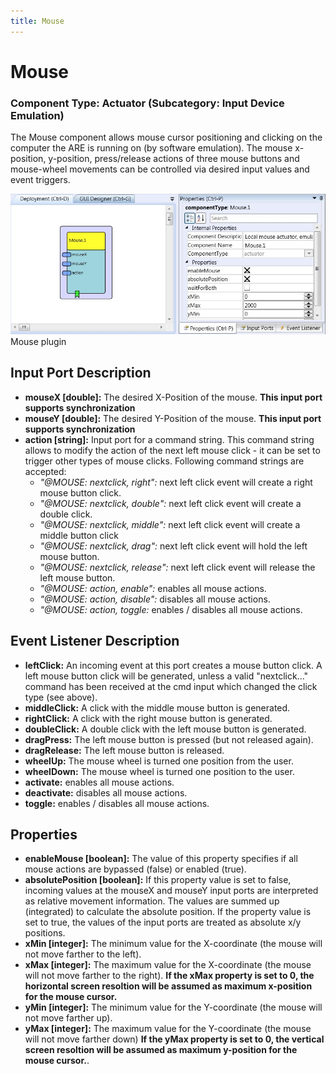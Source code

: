 ```yaml
---
title: Mouse
---
```


# Mouse

### Component Type: Actuator (Subcategory: Input Device Emulation)

The Mouse component allows mouse cursor positioning and clicking on the computer the ARE is running on (by software emulation). The mouse x-position, y-position, press/release actions of three mouse buttons and mouse-wheel movements can be controlled via desired input values and event triggers.

![Screenshot: Mouse plugin](./img/Mouse.jpg "Screenshot: Mouse plugin")  
Mouse plugin

## Input Port Description

- **mouseX \[double\]:** The desired X-Position of the mouse. **This input port supports synchronization**
- **mouseY \[double\]:** The desired Y-Position of the mouse. **This input port supports synchronization**
- **action \[string\]:** Input port for a command string. This command string allows to modify the action of the next left mouse click - it can be set to trigger other types of mouse clicks. Following command strings are accepted:
  - _"@MOUSE: nextclick, right":_ next left click event will create a right mouse button click.
  - _"@MOUSE: nextclick, double":_ next left click event will create a double click.
  - _"@MOUSE: nextclick, middle":_ next left click event will create a middle button click
  - _"@MOUSE: nextclick, drag":_ next left click event will hold the left mouse button.
  - _"@MOUSE: nextclick, release":_ next left click event will release the left mouse button.
  - _"@MOUSE: action, enable":_ enables all mouse actions.
  - _"@MOUSE: action, disable":_ disables all mouse actions.
  - _"@MOUSE: action, toggle:_ enables / disables all mouse actions.

## Event Listener Description

- **leftClick:** An incoming event at this port creates a mouse button click. A left mouse button click will be generated, unless a valid "nextclick..." command has been received at the cmd input which changed the click type (see above).
- **middleClick:** A click with the middle mouse button is generated.
- **rightClick:** A click with the right mouse button is generated.
- **doubleClick:** A double click with the left mouse button is generated.
- **dragPress:** The left mouse button is pressed (but not released again).
- **dragRelease:** The left mouse button is released.
- **wheelUp:** The mouse wheel is turned one position from the user.
- **wheelDown:** The mouse wheel is turned one position to the user.
- **activate:** enables all mouse actions.
- **deactivate:** disables all mouse actions.
- **toggle:** enables / disables all mouse actions.

## Properties

- **enableMouse \[boolean\]:** The value of this property specifies if all mouse actions are bypassed (false) or enabled (true).
- **absolutePosition \[boolean\]:** If this property value is set to false, incoming values at the mouseX and mouseY input ports are interpreted as relative movement information. The values are summed up (integrated) to calculate the absolute position. If the property value is set to true, the values of the input ports are treated as absolute x/y positions.
- **xMin \[integer\]:** The minimum value for the X-coordinate (the mouse will not move farther to the left).
- **xMax \[integer\]:** The maximum value for the X-coordinate (the mouse will not move farther to the right). **If the xMax property is set to 0, the horizontal screen resoltion will be assumed as maximum x-position for the mouse cursor.**
- **yMin \[integer\]:** The minimum value for the Y-coordinate (the mouse will not move farther up).
- **yMax \[integer\]:** The maximum value for the Y-coordinate (the mouse will not move farther down) **If the yMax property is set to 0, the vertical screen resoltion will be assumed as maximum y-position for the mouse cursor.**.
